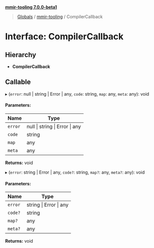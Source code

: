 **[mmir-tooling 7.0.0-beta1](../README.md)**

> [Globals](../README.md) / [mmir-tooling](../modules/mmir_tooling.md) / CompilerCallback

# Interface: CompilerCallback

## Hierarchy

* **CompilerCallback**

## Callable

▸ (`error`: null \| string \| Error \| any, `code`: string, `map`: any, `meta`: any): void

#### Parameters:

Name | Type |
------ | ------ |
`error` | null \| string \| Error \| any |
`code` | string |
`map` | any |
`meta` | any |

**Returns:** void

▸ (`error`: string \| Error \| any, `code?`: string, `map?`: any, `meta?`: any): void

#### Parameters:

Name | Type |
------ | ------ |
`error` | string \| Error \| any |
`code?` | string |
`map?` | any |
`meta?` | any |

**Returns:** void
